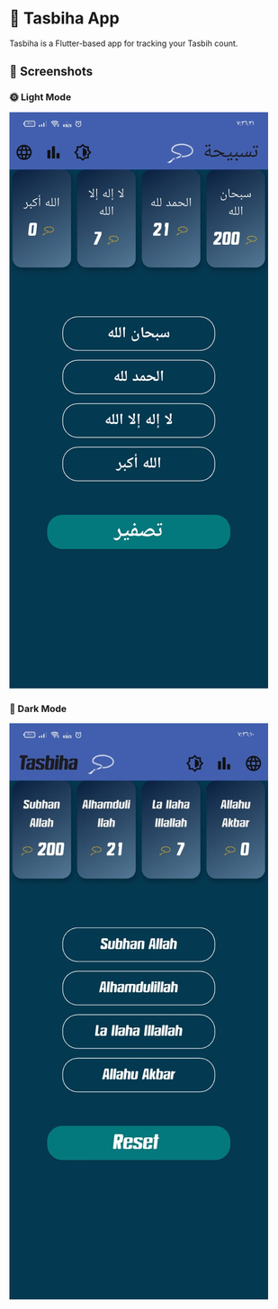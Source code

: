 # 📱 Tasbiha App

Tasbiha is a Flutter-based app for tracking your Tasbih count.

## 📸 Screenshots
### 🌞 Light Mode
![Light Mode](assets/images/arb_light_mode.jpg)

### 🌙 Dark Mode
![Dark Mode](assets/images/eng_dark_mode.jpg)
